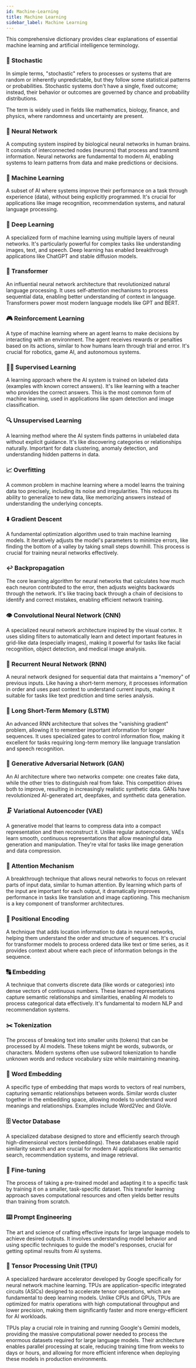 ```yaml
---
id: Machine-Learning
title: Machine Learning
sidebar_label: Machine Learning
---
```


This comprehensive dictionary provides clear explanations of essential machine learning and artificial intelligence terminology.

### 🎲 Stochastic
In simple terms, "stochastic" refers to processes or systems that are random or inherently unpredictable, but they follow some statistical patterns or probabilities. Stochastic systems don't have a single, fixed outcome; instead, their behavior or outcomes are governed by chance and probability distributions.

The term is widely used in fields like mathematics, biology, finance, and physics, where randomness and uncertainty are present.

### 🧠 Neural Network
A computing system inspired by biological neural networks in human brains. It consists of interconnected nodes (neurons) that process and transmit information. Neural networks are fundamental to modern AI, enabling systems to learn patterns from data and make predictions or decisions.

### 🤖 Machine Learning
A subset of AI where systems improve their performance on a task through experience (data), without being explicitly programmed. It's crucial for applications like image recognition, recommendation systems, and natural language processing.

### 🔮 Deep Learning
A specialized form of machine learning using multiple layers of neural networks. It's particularly powerful for complex tasks like understanding images, text, and speech. Deep learning has enabled breakthrough applications like ChatGPT and stable diffusion models.

### 🔄 Transformer
An influential neural network architecture that revolutionized natural language processing. It uses self-attention mechanisms to process sequential data, enabling better understanding of context in language. Transformers power most modern language models like GPT and BERT.

### 🎮 Reinforcement Learning
A type of machine learning where an agent learns to make decisions by interacting with an environment. The agent receives rewards or penalties based on its actions, similar to how humans learn through trial and error. It's crucial for robotics, game AI, and autonomous systems.

### 👨‍🏫 Supervised Learning
A learning approach where the AI system is trained on labeled data (examples with known correct answers). It's like learning with a teacher who provides the correct answers. This is the most common form of machine learning, used in applications like spam detection and image classification.

### 🔍 Unsupervised Learning
A learning method where the AI system finds patterns in unlabeled data without explicit guidance. It's like discovering categories or relationships naturally. Important for data clustering, anomaly detection, and understanding hidden patterns in data.

### 📈 Overfitting
A common problem in machine learning where a model learns the training data too precisely, including its noise and irregularities. This reduces its ability to generalize to new data, like memorizing answers instead of understanding the underlying concepts.

### ⬇️ Gradient Descent
A fundamental optimization algorithm used to train machine learning models. It iteratively adjusts the model's parameters to minimize errors, like finding the bottom of a valley by taking small steps downhill. This process is crucial for training neural networks effectively.

### ↩️ Backpropagation
The core learning algorithm for neural networks that calculates how much each neuron contributed to the error, then adjusts weights backwards through the network. It's like tracing back through a chain of decisions to identify and correct mistakes, enabling efficient network training.

### 👁️ Convolutional Neural Network (CNN)
A specialized neural network architecture inspired by the visual cortex. It uses sliding filters to automatically learn and detect important features in grid-like data (especially images), making it powerful for tasks like facial recognition, object detection, and medical image analysis.

### 🔄 Recurrent Neural Network (RNN)
A neural network designed for sequential data that maintains a "memory" of previous inputs. Like having a short-term memory, it processes information in order and uses past context to understand current inputs, making it suitable for tasks like text prediction and time series analysis.

### 🧠 Long Short-Term Memory (LSTM)
An advanced RNN architecture that solves the "vanishing gradient" problem, allowing it to remember important information for longer sequences. It uses specialized gates to control information flow, making it excellent for tasks requiring long-term memory like language translation and speech recognition.

### 🎨 Generative Adversarial Network (GAN)
An AI architecture where two networks compete: one creates fake data, while the other tries to distinguish real from fake. This competition drives both to improve, resulting in increasingly realistic synthetic data. GANs have revolutionized AI-generated art, deepfakes, and synthetic data generation.

### 🗜️ Variational Autoencoder (VAE)
A generative model that learns to compress data into a compact representation and then reconstruct it. Unlike regular autoencoders, VAEs learn smooth, continuous representations that allow meaningful data generation and manipulation. They're vital for tasks like image generation and data compression.

### 👀 Attention Mechanism
A breakthrough technique that allows neural networks to focus on relevant parts of input data, similar to human attention. By learning which parts of the input are important for each output, it dramatically improves performance in tasks like translation and image captioning. This mechanism is a key component of transformer architectures.

### 📍 Positional Encoding
A technique that adds location information to data in neural networks, helping them understand the order and structure of sequences. It's crucial for transformer models to process ordered data like text or time series, as it provides context about where each piece of information belongs in the sequence.

### 🔠 Embedding
A technique that converts discrete data (like words or categories) into dense vectors of continuous numbers. These learned representations capture semantic relationships and similarities, enabling AI models to process categorical data effectively. It's fundamental to modern NLP and recommendation systems.

### ✂️ Tokenization
The process of breaking text into smaller units (tokens) that can be processed by AI models. These tokens might be words, subwords, or characters. Modern systems often use subword tokenization to handle unknown words and reduce vocabulary size while maintaining meaning.

### 📝 Word Embedding
A specific type of embedding that maps words to vectors of real numbers, capturing semantic relationships between words. Similar words cluster together in the embedding space, allowing models to understand word meanings and relationships. Examples include Word2Vec and GloVe.

### 🗄️ Vector Database
A specialized database designed to store and efficiently search through high-dimensional vectors (embeddings). These databases enable rapid similarity search and are crucial for modern AI applications like semantic search, recommendation systems, and image retrieval.

### 🎯 Fine-tuning
The process of taking a pre-trained model and adapting it to a specific task by training it on a smaller, task-specific dataset. This transfer learning approach saves computational resources and often yields better results than training from scratch.

### ⌨️ Prompt Engineering
The art and science of crafting effective inputs for large language models to achieve desired outputs. It involves understanding model behavior and using specific techniques to guide the model's responses, crucial for getting optimal results from AI systems.

### 🔢 Tensor Processing Unit (TPU)
A specialized hardware accelerator developed by Google specifically for neural network machine learning. TPUs are application-specific integrated circuits (ASICs) designed to accelerate tensor operations, which are fundamental to deep learning models. Unlike CPUs and GPUs, TPUs are optimized for matrix operations with high computational throughput and lower precision, making them significantly faster and more energy-efficient for AI workloads.

TPUs play a crucial role in training and running Google's Gemini models, providing the massive computational power needed to process the enormous datasets required for large language models. Their architecture enables parallel processing at scale, reducing training time from weeks to days or hours, and allowing for more efficient inference when deploying these models in production environments.